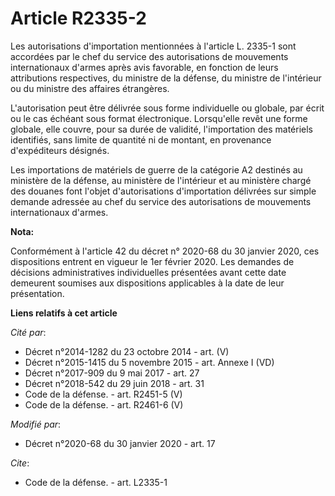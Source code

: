 # Article R2335-2

Les autorisations d'importation mentionnées à l'article L. 2335-1 sont accordées par le chef du service des autorisations de
mouvements internationaux d'armes après avis favorable, en fonction de leurs attributions respectives, du ministre de la
défense, du ministre de l'intérieur ou du ministre des affaires étrangères.

L'autorisation peut être délivrée sous forme individuelle ou globale, par écrit ou le cas échéant sous format électronique.
Lorsqu'elle revêt une forme globale, elle couvre, pour sa durée de validité, l'importation des matériels identifiés, sans
limite de quantité ni de montant, en provenance d'expéditeurs désignés.

Les importations de matériels de guerre de la catégorie A2 destinés au ministère de la défense, au ministère de l'intérieur
et au ministère chargé des douanes font l'objet d'autorisations d'importation délivrées sur simple demande adressée au chef
du service des autorisations de mouvements internationaux d'armes.

**Nota:**

Conformément à l'article 42 du décret n° 2020-68 du 30 janvier 2020, ces dispositions entrent en vigueur le 1er février 2020.
Les demandes de décisions administratives individuelles présentées avant cette date demeurent soumises aux dispositions
applicables à la date de leur présentation.

**Liens relatifs à cet article**

_Cité par_:

  - Décret n°2014-1282 du 23 octobre 2014 - art. (V)
  - Décret n°2015-1415 du 5 novembre 2015 - art. Annexe I (VD)
  - Décret n°2017-909 du 9 mai 2017 - art. 27
  - Décret n°2018-542 du 29 juin 2018 - art. 31
  - Code de la défense. - art. R2451-5 (V)
  - Code de la défense. - art. R2461-6 (V)

_Modifié par_:

  - Décret n°2020-68 du 30 janvier 2020 - art. 17

_Cite_:

  - Code de la défense. - art. L2335-1

